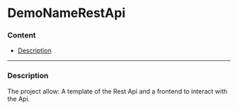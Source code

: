 # DemoNameRestApi

### Content
- [Description](#description)

----------
<div id='description'/>

### Description
The project allow:
A template of the Rest Api and a frontend to interact with the Api.